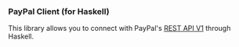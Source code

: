 ### PayPal Client (for Haskell) ###

This library allows you to connect with PayPal's
[REST API V1](https://developer.paypal.com/docs/rest/api/) through Haskell.
